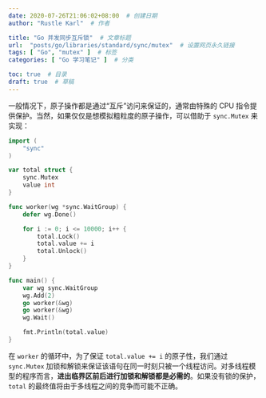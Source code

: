 ```yaml
---
date: 2020-07-26T21:06:02+08:00  # 创建日期
author: "Rustle Karl"  # 作者

title: "Go 并发同步互斥锁"  # 文章标题
url:  "posts/go/libraries/standard/sync/mutex"  # 设置网页永久链接
tags: [ "Go", "mutex" ]  # 标签
categories: [ "Go 学习笔记" ]  # 分类

toc: true  # 目录
draft: true  # 草稿
---
```


一般情况下，原子操作都是通过“互斥”访问来保证的，通常由特殊的 CPU 指令提供保护。当然，如果仅仅是想模拟粗粒度的原子操作，可以借助于 `sync.Mutex` 来实现：

```go
import (
    "sync"
)

var total struct {
    sync.Mutex
    value int
}

func worker(wg *sync.WaitGroup) {
    defer wg.Done()

    for i := 0; i <= 10000; i++ {
        total.Lock()
        total.value += i
        total.Unlock()
    }
}

func main() {
    var wg sync.WaitGroup
    wg.Add(2)
    go worker(&wg)
    go worker(&wg)
    wg.Wait()

    fmt.Println(total.value)
}
```

在 `worker` 的循环中，为了保证 `total.value += i` 的原子性，我们通过 `sync.Mutex` 加锁和解锁来保证该语句在同一时刻只被一个线程访问。对多线程模型的程序而言，**进出临界区前后进行加锁和解锁都是必需的**。如果没有锁的保护，`total` 的最终值将由于多线程之间的竞争而可能不正确。

```go

```
